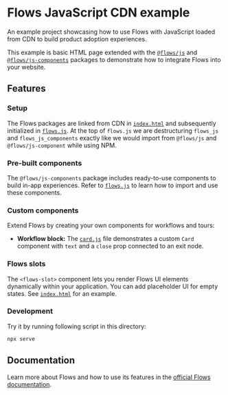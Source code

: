 # Flows JavaScript CDN example

An example project showcasing how to use Flows with JavaScript loaded from CDN to build product adoption experiences.

<!-- TODO: add cover image -->
<!-- ![Cover](./cover.png) -->

This example is basic HTML page extended with the [`@flows/js`](https://www.npmjs.com/package/@flows/js) and [`@flows/js-components`](https://www.npmjs.com/package/@flows/js-components) packages to demonstrate how to integrate Flows into your website.

## Features

### Setup

The Flows packages are linked from CDN in [`index.html`](./index.html) and subsequently initialized in [`flows.js`](./flows.js). At the top of `flows.js` we are destructuring `flows_js` and `flows_js_components` exactly like we would import from `@flows/js` and `@flows/js-component` while using NPM.

### Pre-built components

The `@flows/js-components` package includes ready-to-use components to build in-app experiences. Refer to [`flows.js`](./flows.js) to learn how to import and use these components.

### Custom components

Extend Flows by creating your own components for workflows and tours:

- **Workflow block:** The [`card.js`](./card.js) file demonstrates a custom `Card` component with `text` and a `close` prop connected to an exit node.
<!-- TODO: add Tour block -->

### Flows slots

The `<flows-slot>` component lets you render Flows UI elements dynamically within your application. You can add placeholder UI for empty states. See [`index.html`](./index.html) for an example.

### Development

Try it by running following script in this directory:

```bash
npx serve
```

## Documentation

Learn more about Flows and how to use its features in the [official Flows documentation](https://flows.sh/docs).
